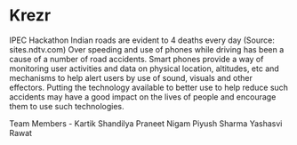# Krezr
IPEC Hackathon
Indian roads are evident to 4 deaths every day (Source: sites.ndtv.com)
Over speeding and use of phones while driving has been a cause of a number of road
accidents. Smart phones provide a way of monitoring user activities and data on
physical location, altitudes, etc and mechanisms to help alert users by use of sound,
visuals and other effectors. Putting the technology available to better use to help reduce
such accidents may have a good impact on the lives of people and encourage them to
use such technologies.

Team Members - 
Kartik Shandilya
Praneet Nigam
Piyush Sharma
Yashasvi Rawat

